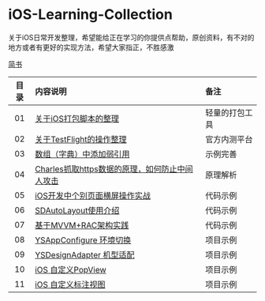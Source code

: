 # iOS-Learning-Collection
关于iOS日常开发整理，希望能给正在学习的你提供点帮助，原创资料，有不对的地方或者有更好的实现方法，希望大家指正，不胜感激

[简书](https://www.jianshu.com/p/07e110323baf)

| 目录 | 内容说明  |  备注  |
| :----:  | :---- |:---- |
| 01  | [关于iOS打包脚本的整理](https://www.jianshu.com/p/816a5259bdf9) | 轻量的打包工具 |
| 02  | [关于TestFlight的操作整理](https://www.jianshu.com/p/666701b9a85b) | 官方内测平台 |
| 03  | [数组（字典）中添加弱引用](https://www.jianshu.com/p/a182c322aa33) | 示例完善 |
| 04  | [Charles抓取https数据的原理，如何防止中间人攻击](https://www.jianshu.com/p/3941410f7378) | 原理解析 |
| 05  | [iOS开发中个别页面横屏操作实战](https://www.jianshu.com/p/3c4b5a748440) | 代码示例 |
| 06  | [SDAutoLayout使用介绍](https://www.jianshu.com/p/0bc19729bd66) | 代码示例 |
| 07  | [基于MVVM+RAC架构实践](https://www.jianshu.com/p/274514ad6eeb) | 代码示例 |
| 08  | [YSAppConfigure 环境切换](https://www.jianshu.com/p/95e712870d3c) | 项目示例 |
| 09  | [YSDesignAdapter 机型适配](https://www.jianshu.com/p/6b1bafcdb22b) | 项目示例 |
| 10  | [iOS 自定义PopView](https://www.jianshu.com/p/fe9ba1a8aaab) | 项目示例 |
| 11  | [iOS 自定义标注视图](https://www.jianshu.com/p/183d57539f0d) | 项目示例 |

